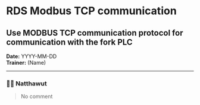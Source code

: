 # RDS Modbus TCP communication
## Use MODBUS TCP communication protocol for communication with the fork PLC
**Date:** YYYY-MM-DD  
**Trainer:** (Name)

---

### 🧑‍💻 Natthawut
> No comment